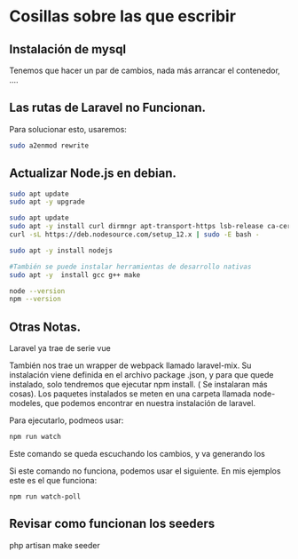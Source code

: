 # Cosillas sobre las que escribir


## Instalación de mysql

Tenemos que hacer un par de cambios, nada más arrancar el contenedor, ....

## Las rutas de Laravel no Funcionan. 

Para solucionar esto, usaremos: 

```sh
sudo a2enmod rewrite
```

## Actualizar Node.js en debian. 

```sh
sudo apt update
sudo apt -y upgrade

sudo apt update
sudo apt -y install curl dirmngr apt-transport-https lsb-release ca-certificates
curl -sL https://deb.nodesource.com/setup_12.x | sudo -E bash -

sudo apt -y install nodejs

#También se puede instalar herramientas de desarrollo nativas
sudo apt -y  install gcc g++ make

node --version
npm --version

```


## Otras Notas. 

Laravel ya trae de serie vue


También nos trae un wrapper de webpack llamado laravel-mix. Su instalación viene definida en el archivo package .json, 
y para que quede instalado, solo tendremos que ejecutar npm install. ( Se instalaran más cosas). Los paquetes instalados 
se meten en una carpeta llamada node-modeles, que podemos encontrar en nuestra instalación de laravel. 

Para ejecutarlo, podmeos usar: 

```sh
npm run watch
```

Este comando se queda escuchando los cambios, y va generando los 

Si este comando no funciona, podemos usar el siguiente. En mis ejemplos este es el que funciona: 

```console
npm run watch-poll
```


## Revisar como funcionan los seeders

php artisan make seeder


